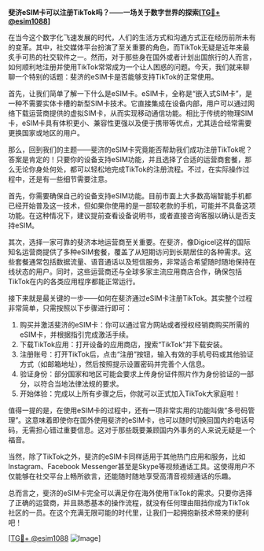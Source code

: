 **斐济eSIM卡可以注册TikTok吗？——一场关于数字世界的探索[[TG💪+ @esim1088](https://t.me/s/esim1088)]**

在当今这个数字化飞速发展的时代，人们的生活方式和沟通方式正在经历前所未有的变革。其中，社交媒体平台扮演了至关重要的角色，而TikTok无疑是近年来最炙手可热的社交软件之一。然而，对于那些身在国外或者计划出国旅行的人而言，如何顺利地注册并使用TikTok常常成为一个让人困惑的问题。今天，我们就来聊聊一个特别的话题：斐济的eSIM卡是否能够支持TikTok的正常使用。

首先，让我们简单了解一下什么是eSIM卡。eSIM卡，全称是“嵌入式SIM卡”，是一种不需要实体卡槽的新型SIM卡技术。它直接集成在设备内部，用户可以通过网络下载运营商提供的虚拟SIM卡，从而实现移动通信功能。相比于传统的物理SIM卡，eSIM卡具有体积更小、兼容性更强以及便于携带等优点，尤其适合经常需要更换国家或地区的用户。

那么，回到我们的主题——斐济的eSIM卡究竟能否帮助我们成功注册TikTok呢？答案是肯定的！只要你的设备支持eSIM功能，并且选择了合适的运营商套餐，那么无论你身处何处，都可以轻松地完成TikTok的注册流程。不过，在实际操作过程中，还是有一些细节需要注意。

首先，你需要确保自己的设备支持eSIM功能。目前市面上大多数高端智能手机都已经开始普及这一技术，但如果你使用的是一部较老款的手机，可能并不具备这项功能。在这种情况下，建议提前查看设备说明书，或者直接咨询客服以确认是否支持eSIM。

其次，选择一家可靠的斐济本地运营商至关重要。在斐济，像Digicel这样的国际知名运营商提供了多种eSIM套餐，覆盖了从短期访问到长期居住的各种需求。这些套餐通常包括数据流量、语音通话以及短信服务，非常适合希望随时随地保持在线状态的用户。同时，这些运营商还与全球多家主流应用商店合作，确保包括TikTok在内的各类应用程序都能正常运行。

接下来就是最关键的一步——如何在斐济通过eSIM卡注册TikTok。其实整个过程非常简单，只需按照以下步骤进行即可：

1. 购买并激活斐济的eSIM卡：你可以通过官方网站或者授权经销商购买所需的eSIM卡，并根据指引完成激活手续。
2. 下载TikTok应用：打开设备的应用商店，搜索“TikTok”并下载安装。
3. 注册账号：打开TikTok后，点击“注册”按钮，输入有效的手机号码或其他验证方式（如邮箱地址），然后按照提示设置密码并完善个人信息。
4. 验证身份：部分国家和地区可能会要求上传身份证件照片作为身份验证的一部分，以符合当地法律法规的要求。
5. 开始体验：完成以上所有步骤之后，你就可以正式加入TikTok大家庭啦！

值得一提的是，在使用eSIM卡的过程中，还有一项非常实用的功能叫做“多号码管理”。这意味着即使你在国外使用斐济的eSIM卡，也可以随时切换回国内的电话号码，无需担心错过重要信息。这对于那些既要兼顾国内外事务的人来说无疑是一个福音。

当然，除了TikTok之外，斐济的eSIM卡同样适用于其他热门应用和服务，比如Instagram、Facebook Messenger甚至是Skype等视频通话工具。这使得用户不仅能够在社交平台上畅所欲言，还能随时随地享受高清音视频通话的乐趣。

总而言之，斐济的eSIM卡完全可以满足你在海外使用TikTok的需求。只要你选择了正确的运营商，并且熟悉基本的操作流程，就没有任何理由阻挡你成为TikTok社区的一员。在这个充满无限可能的时代里，让我们一起拥抱新技术带来的便利吧！

[[TG💪+ @esim1088](https://t.me/s/esim1088) ![Image](https://i.postimg.cc/4NQfJmqS/Snipaste-2025-05-13-00-14-12.png)]